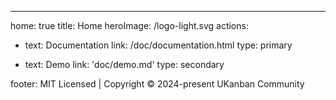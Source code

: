 ---

home: true
title: Home
heroImage: /logo-light.svg
actions:

- text: Documentation
  link: /doc/documentation.html
  type: primary

- text: Demo
  link: 'doc/demo.md'
  type: secondary

footer: MIT Licensed | Copyright © 2024-present UKanban Community
